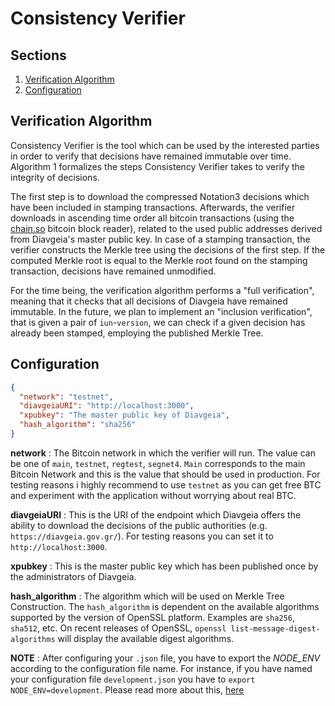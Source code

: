 Consistency Verifier
====================

Sections
-------
1. [Verification Algorithm](#verification-algorithm)
2. [Configuration](#configuration)

Verification Algorithm
----------------------

Consistency Verifier is the tool which can be used by the interested parties in order to verify that decisions have remained immutable over time. Algorithm 1 formalizes the steps Consistency Verifier takes to verify the integrity of decisions.

The first step is to download the compressed Notation3 decisions which have been included in stamping transactions. Afterwards, the verifier downloads in ascending time order all bitcoin transactions (using the [chain.so](https://chain.so/) bitcoin block reader), related to the used public addresses derived from Diavgeia's master public key. In case of a stamping transaction, the verifier constructs the Merkle tree using the decisions of the first step. If the computed Merkle root is equal to the Merkle root found on the stamping transaction, decisions have remained unmodified.

For the time being, the verification algorithm performs a "full verification", meaning that it checks that all decisions of Diavgeia have remained immutable. In the future, we plan to implement an "inclusion verification", that is given a pair of `iun`-`version`, we can check if a given decision has already been stamped, employing the published Merkle Tree.

Configuration
-------------

```json
{
  "network": "testnet",
  "diavgeiaURI": "http://localhost:3000",
  "xpubkey": "The master public key of Diavgeia",
  "hash_algorithm": "sha256"
}
```

**network** : The Bitcoin network in which the verifier will run. The value can be one of `main`, `testnet`, `regtest`, `segnet4`. `Main` corresponds to the main Bitcoin Network and this is the value that should be used in production. For testing reasons i highly recommend to use `testnet` as you can get free BTC and experiment with the application without worrying about real BTC.

**diavgeiaURI** : This is the URI of the endpoint which Diavgeia offers the ability to download the decisions of the public authorities (e.g. `https://diavgeia.gov.gr/`). For testing reasons you can set it to `http://localhost:3000`.

**xpubkey** : This is the master public key which has been published once by the administrators of Diavgeia.

**hash_algorithm** : The algorithm which will be used on Merkle Tree Construction. The `hash_algorithm` is dependent on the available algorithms supported by the version of OpenSSL platform. Examples are `sha256`, `sha512`, etc. On recent releases of OpenSSL, `openssl list-message-digest-algorithms` will display the available digest algorithms.

**NOTE** : After configuring your `.json` file, you have to export the *NODE_ENV* according to the configuration file name. For instance, if you have named your configuration file `development.json` you have to `export NODE_ENV=development`. Please read more about this, [here](https://github.com/lorenwest/node-config/wiki/Environment-Variables)